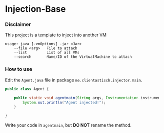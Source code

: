 # Injection-Base

### Disclaimer

This project is a template to inject into another VM

```text
usage: java [-vmOptions] -jar <Jar>
    --file <arg>   File to attach
    --list         List of all VMs
    --search       Name/ID of the VirtualMachine to attach
```

### How to use

Edit the `Agent.java` file in package `me.clientastisch.injector.main`.

```java
public class Agent {

    public static void agentmain(String args, Instrumentation instrumentation) {
        System.out.println("Agent injected!");
    }

}
```

Write your code in `agentmain`, but **DO NOT** rename the method.
